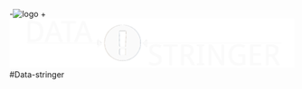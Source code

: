 -![logo](https://raw.githubusercontent.com/basilesimon/datastringer/master/logo-comp.png)
+![logo](https://raw.githubusercontent.com/BBC-News-Labs/datastringer/master/logo-comp.png)
#Data-stringer

